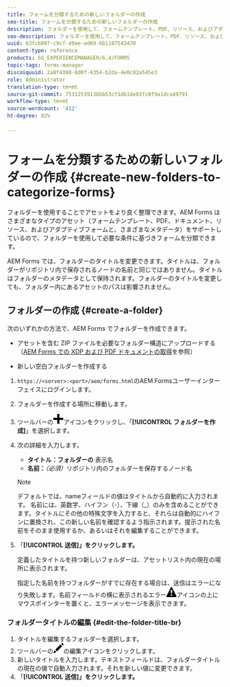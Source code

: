 ```yaml
---
title: フォームを分類するための新しいフォルダーの作成
seo-title: フォームを分類するための新しいフォルダーの作成
description: フォルダーを使用して、フォームテンプレート、PDF、リソース、およびアダプティブフォームを整理します。
seo-description: フォルダーを使用して、フォームテンプレート、PDF、リソース、およびアダプティブフォームを整理します。
uuid: 63fcb807-c9cf-49ae-ad69-6b1187543470
content-type: reference
products: SG_EXPERIENCEMANAGER/6.4/FORMS
topic-tags: forms-manager
discoiquuid: 2a8f4380-8d0f-4354-b2da-4e0c02a545e3
role: Administrator
translation-type: tm+mt
source-git-commit: 75312539136bb53cf1db1de03fc0f9a1dca49791
workflow-type: tm+mt
source-wordcount: '412'
ht-degree: 82%

---
```



# フォームを分類するための新しいフォルダーの作成 {#create-new-folders-to-categorize-forms}

フォルダーを使用することでアセットをより良く整理できます。AEM Forms はさまざまなタイプのアセット（フォームテンプレート、PDF、ドキュメント、リソース、およびアダプティブフォームと、さまざまなメタデータ）をサポートしているので、フォルダーを使用して必要な条件に基づきフォームを分類できます。

AEM Forms では、フォルダーのタイトルを変更できます。タイトルは、フォルダーがリポジトリ内で保存されるノードの名前と同じではありません。タイトルはフォルダーのメタデータとして保持されます。フォルダーのタイトルを変更しても、フォルダー内にあるアセットのパスは影響されません。

## フォルダーの作成 {#create-a-folder}

次のいずれかの方法で、AEM Forms でフォルダーを作成できます。

* アセットを含む ZIP ファイルを必要なフォルダー構造にアップロードする（[AEM Forms での XDP および PDF ドキュメントの取得](/help/forms/using/get-xdp-pdf-documents-aem.md)を参照）

* 新しい空白フォルダーを作成する

1. `https://<server>:<port>/aem/forms.html`のAEM Formsユーザーインターフェイスにログインします。
1. フォルダーを作成する場所に移動します。
1. ツールバーの![aem6forms_add](assets/aem6forms_add.png)アイコンをクリックし、「**[!UICONTROL フォルダーを作成]**」を選択します。

1. 次の詳細を入力します。

   * **タイトル：フォルダーの** 表示名
   * **名前：***（必須）*&#x200B;リポジトリ内のフォルダーを保存するノード名

   >[!NOTE]
   >
   >デフォルトでは、nameフィールドの値はタイトルから自動的に入力されます。 名前には、英数字、ハイフン（-）、下線（_）のみを含めることができます。タイトルにその他の特殊文字を入力すると、それらは自動的にハイフンに置換され、この新しい名前を確認するよう指示されます。提示された名前をそのまま使用するか、あるいはそれを編集することができます。

1. 「**[!UICONTROL 送信]」をクリックします。**

   定義したタイトルを持つ新しいフォルダーは、アセットリスト内の現在の場所に表示されます。

   指定した名前を持つフォルダーがすでに存在する場合は、送信はエラーになり失敗します。名前フィールドの横に表示されるエラー![aem6forms_error_alert](assets/aem6forms_error_alert.png)アイコンの上にマウスポインターを置くと、エラーメッセージを表示できます。

### フォルダータイトルの編集 {#edit-the-folder-title-br}

1. タイトルを編集するフォルダーを選択します。
1. ツールバーの![aem6forms_edit](assets/aem6forms_edit.png)の編集アイコンをクリックします。
1. 新しいタイトルを入力します。テキストフィールドは、フォルダータイトルの現在の値で自動入力されます。それを新しい値に変更できます。
1. 「**[!UICONTROL 送信]」をクリックします。**

